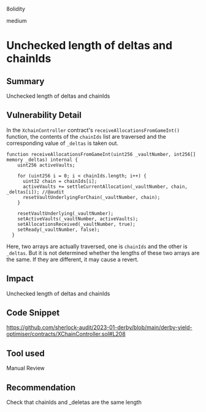 8olidity

medium

# Unchecked length of deltas and chainIds

## Summary
Unchecked length of deltas and chainIds
## Vulnerability Detail
In the `XchainController` contract's `receiveAllocationsFromGameInt()` function, the contents of the `chainIds` list are traversed and the corresponding value of `_deltas` is taken out.

```solidity
function receiveAllocationsFromGameInt(uint256 _vaultNumber, int256[] memory _deltas) internal {
    uint256 activeVaults;

    for (uint256 i = 0; i < chainIds.length; i++) {
      uint32 chain = chainIds[i];
      activeVaults += settleCurrentAllocation(_vaultNumber, chain, _deltas[i]); //@audit
      resetVaultUnderlyingForChain(_vaultNumber, chain);
    }

    resetVaultUnderlying(_vaultNumber);
    setActiveVaults(_vaultNumber, activeVaults);
    setAllocationsReceived(_vaultNumber, true);
    setReady(_vaultNumber, false);
  }
```
Here, two arrays are actually traversed, one is `chainIds` and the other is `_deltas`. But it is not determined whether the lengths of these two arrays are the same. If they are different, it may cause a revert.
## Impact
Unchecked length of deltas and chainIds
## Code Snippet
https://github.com/sherlock-audit/2023-01-derby/blob/main/derby-yield-optimiser/contracts/XChainController.sol#L208
## Tool used

Manual Review

## Recommendation
Check that chainlds and _deletas are the same length